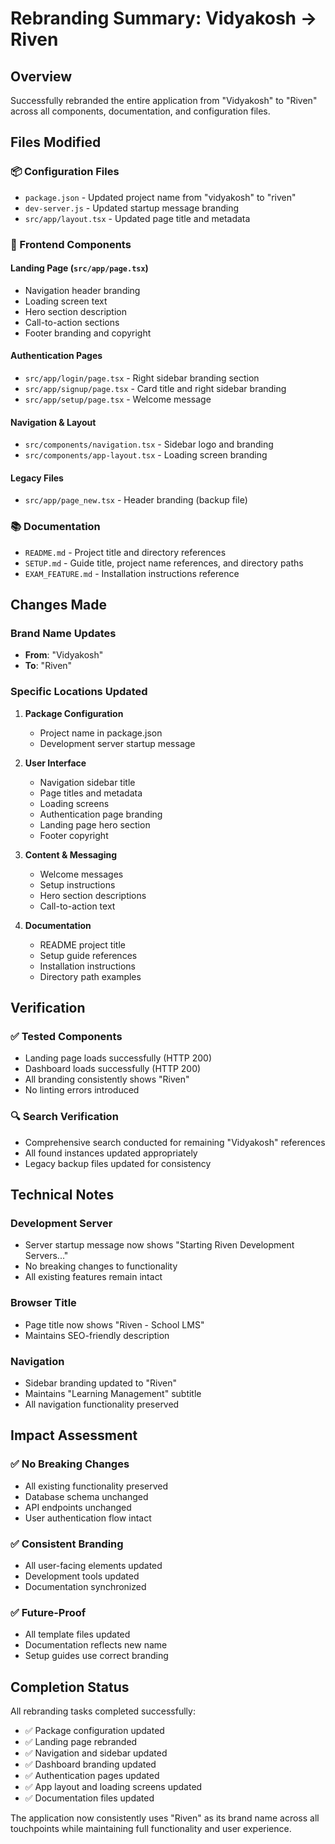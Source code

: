 # Rebranding Summary: Vidyakosh → Riven

## Overview
Successfully rebranded the entire application from "Vidyakosh" to "Riven" across all components, documentation, and configuration files.

## Files Modified

### 📦 Configuration Files
- `package.json` - Updated project name from "vidyakosh" to "riven"
- `dev-server.js` - Updated startup message branding
- `src/app/layout.tsx` - Updated page title and metadata

### 🎨 Frontend Components

#### Landing Page (`src/app/page.tsx`)
- Navigation header branding
- Loading screen text
- Hero section description
- Call-to-action sections
- Footer branding and copyright

#### Authentication Pages
- `src/app/login/page.tsx` - Right sidebar branding section
- `src/app/signup/page.tsx` - Card title and right sidebar branding
- `src/app/setup/page.tsx` - Welcome message

#### Navigation & Layout
- `src/components/navigation.tsx` - Sidebar logo and branding
- `src/components/app-layout.tsx` - Loading screen branding

#### Legacy Files
- `src/app/page_new.tsx` - Header branding (backup file)

### 📚 Documentation
- `README.md` - Project title and directory references
- `SETUP.md` - Guide title, project name references, and directory paths
- `EXAM_FEATURE.md` - Installation instructions reference

## Changes Made

### Brand Name Updates
- **From**: "Vidyakosh" 
- **To**: "Riven"

### Specific Locations Updated
1. **Package Configuration**
   - Project name in package.json
   - Development server startup message

2. **User Interface**
   - Navigation sidebar title
   - Page titles and metadata
   - Loading screens
   - Authentication page branding
   - Landing page hero section
   - Footer copyright

3. **Content & Messaging**
   - Welcome messages
   - Setup instructions
   - Hero section descriptions
   - Call-to-action text

4. **Documentation**
   - README project title
   - Setup guide references
   - Installation instructions
   - Directory path examples

## Verification

### ✅ Tested Components
- Landing page loads successfully (HTTP 200)
- Dashboard loads successfully (HTTP 200)
- All branding consistently shows "Riven"
- No linting errors introduced

### 🔍 Search Verification
- Comprehensive search conducted for remaining "Vidyakosh" references
- All found instances updated appropriately
- Legacy backup files updated for consistency

## Technical Notes

### Development Server
- Server startup message now shows "Starting Riven Development Servers..."
- No breaking changes to functionality
- All existing features remain intact

### Browser Title
- Page title now shows "Riven - School LMS"
- Maintains SEO-friendly description

### Navigation
- Sidebar branding updated to "Riven"
- Maintains "Learning Management" subtitle
- All navigation functionality preserved

## Impact Assessment

### ✅ No Breaking Changes
- All existing functionality preserved
- Database schema unchanged
- API endpoints unchanged
- User authentication flow intact

### ✅ Consistent Branding
- All user-facing elements updated
- Development tools updated
- Documentation synchronized

### ✅ Future-Proof
- All template files updated
- Documentation reflects new name
- Setup guides use correct branding

## Completion Status

All rebranding tasks completed successfully:
- ✅ Package configuration updated
- ✅ Landing page rebranded  
- ✅ Navigation and sidebar updated
- ✅ Dashboard branding updated
- ✅ Authentication pages updated
- ✅ App layout and loading screens updated
- ✅ Documentation files updated

The application now consistently uses "Riven" as its brand name across all touchpoints while maintaining full functionality and user experience.







